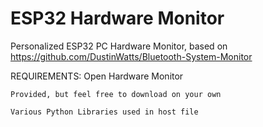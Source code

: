 # ESP32 Hardware Monitor
 Personalized ESP32 PC Hardware Monitor, based on https://github.com/DustinWatts/Bluetooth-System-Monitor

REQUIREMENTS:
Open Hardware Monitor 
    
	
	Provided, but feel free to download on your own
			
	Various Python Libraries used in host file